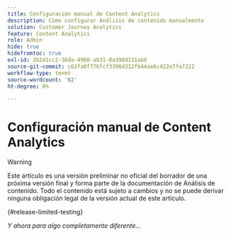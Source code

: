 ```yaml
---
title: Configuración manual de Content Analytics
description: Cómo configurar Análisis de contenido manualmente
solution: Customer Journey Analytics
feature: Content Analytics
role: Admin
hide: true
hidefromtoc: true
exl-id: 2b2d1cc2-36da-4960-ab31-0a398d131ab8
source-git-commit: c63fa8f776fcf3390d312fb44ae6c422e7fa7222
workflow-type: tm+mt
source-wordcount: '62'
ht-degree: 0%

---
```


# Configuración manual de Content Analytics

>[!WARNING]
>
>Este artículo es una versión preliminar no oficial del borrador de una próxima versión final y forma parte de la documentación de Análisis de contenido. Todo el contenido está sujeto a cambios y no se puede derivar ninguna obligación legal de la versión actual de este artículo.
>

{#release-limited-testing}

*Y ahora para algo completamente diferente...*
